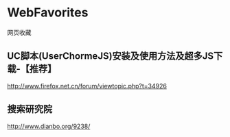 WebFavorites
============

网页收藏
## UC脚本(UserChormeJS)安装及使用方法及超多JS下载-【推荐】
http://www.firefox.net.cn/forum/viewtopic.php?t=34926
## 搜索研究院
http://www.dianbo.org/9238/
